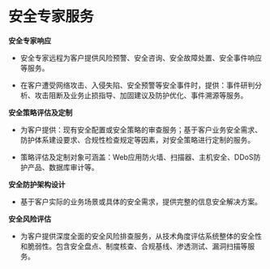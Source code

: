 # 安全专家服务

**安全专家响应**

* 安全专家远程为客户提供风险预警、安全咨询、安全故障处置、安全事件响应等服务。

* 在客户遭受网络攻击、入侵失陷、安全预警等安全事件时，提供：事件研判分析、攻击阻断及业务止损指导、加固建议及防护优化、事件溯源等服务。

**安全策略评估及定制**

* 为客户提供：现有安全配置或安全策略的审查服务；基于客户业务安全需求、防护体系建设要求、合规性检查规定等因素，对安全策略进行定制的服务。

* 策略评估及定制对象可涵盖：Web应用防火墙、扫描器、主机安全、DDoS防护产品、数据库审计等。

**安全防护架构设计**

* 基于客户实际的业务场景或具体的安全需求，提供完整的信息安全解决方案。

**安全风险评估**

* 为客户提供深度全面的安全风险排查服务，从技术角度评估系统整体的安全性和脆弱性。包含安全盘点、制度核查、合规基线、渗透测试、漏洞扫描等服务。
